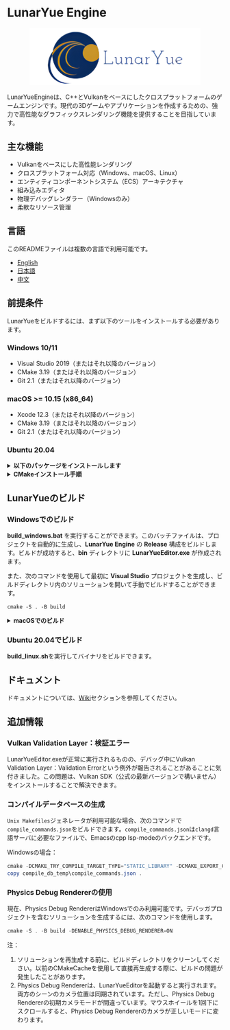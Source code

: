 ﻿# LunarYue Engine

<p align="center">
    <img src="engine/source/editor/resource/LunarYueEngine.png" width="400" alt="LunarYue Engineのロゴ">
  </a>
</p>

LunarYueEngineは、C++とVulkanをベースにしたクロスプラットフォームのゲームエンジンです。現代の3Dゲームやアプリケーションを作成するための、強力で高性能なグラフィックスレンダリング機能を提供することを目指しています。

## 主な機能

- Vulkanをベースにした高性能レンダリング
- クロスプラットフォーム対応（Windows、macOS、Linux）
- エンティティコンポーネントシステム（ECS）アーキテクチャ
- 組み込みエディタ
- 物理デバッグレンダラー（Windowsのみ）
- 柔軟なリソース管理

## 言語

このREADMEファイルは複数の言語で利用可能です。

- [English](README-en.md)
- [日本語](README.md)
- [中文](README-zh.md)

## 前提条件

LunarYueをビルドするには、まず以下のツールをインストールする必要があります。

### Windows 10/11
- Visual Studio 2019（またはそれ以降のバージョン）
- CMake 3.19（またはそれ以降のバージョン）
- Git 2.1（またはそれ以降のバージョン）

### macOS >= 10.15 (x86_64)
- Xcode 12.3（またはそれ以降のバージョン）
- CMake 3.19（またはそれ以降のバージョン）
- Git 2.1（またはそれ以降のバージョン）

### Ubuntu 20.04
<details>
  <summary><b>以下のパッケージをインストールします</b></summary>
  <br>

```
sudo apt install libxrandr-dev
sudo apt install libxrender-dev
sudo apt install libxinerama-dev
sudo apt install libxcursor-dev
sudo apt install libxi-dev
sudo apt install libglvnd-dev
sudo apt install libvulkan-dev
sudo apt install cmake
sudo apt install clang
sudo apt install libc++-dev
sudo apt install libglew-dev
sudo apt install libglfw3-dev
sudo apt install vulkan-validationlayers
sudo apt install mesa-vulkan-drivers
```

  <br>
</details>

<details>
  <summary><b>CMakeインストール手順</b></summary>
  <br>
<b>Windows:</b>

1. CMakeの公式サイト (https://cmake.org/download/) にアクセスして、Windows向けのインストーラーをダウンロードします。

2. ダウンロードしたインストーラーを実行し、CMakeをインストールします。インストール時に、「Add CMake to the system PATH for all users」オプションを選択して、CMakeがシステムのPATHに追加されるようにしてください。

3. インストールが完了したら、コマンドプロンプトを開いて、'cmake --version'コマンドを実行して、CMakeが正しくインストールされていることを確認します。このコマンドが実行されると、CMakeのバージョン情報が表示されます。

  <br>
<b>Linux:</b>

1. ターミナルを開いて、以下のコマンドを実行してCMakeをインストールします。

``` sql
Copy code
sudo apt-get update
sudo apt-get install cmake
```

2. インストールが完了したら、'cmake --version'コマンドを実行して、CMakeが正しくインストールされていることを確認します。このコマンドが実行されると、CMakeのバージョン情報が表示されます。

  <br>
<b>macOS:</b>

1. Homebrewがインストールされていない場合は、公式サイト (https://brew.sh/index_ja) の指示に従ってインストールします。

2. ターミナルを開いて、以下のコマンドを実行してCMakeをインストールします。

```
brew install cmake
```
3. インストールが完了したら、'cmake --version'コマンドを実行して、CMakeが正しくインストールされていることを確認します。このコマンドが実行されると、CMakeのバージョン情報が表示されます。

  <br>
</details>

## LunarYueのビルド

### Windowsでのビルド
**build_windows.bat** を実行することができます。このバッチファイルは、プロジェクトを自動的に生成し、**LunarYue Engine** の **Release** 構成をビルドします。ビルドが成功すると、**bin** ディレクトリに **LunarYueEditor.exe** が作成されます。

また、次のコマンドを使用して最初に **Visual Studio** プロジェクトを生成し、ビルドディレクトリ内のソリューションを開いて手動でビルドすることができます。

```
cmake -S . -B build
```

<details>
  <summary><b>macOSでのビルド</b></summary>
  <br>

> 以下のビルド手順は、x86_64の特定のハードウェアでのみテストされており、M1チップには対応していません。M1対応については後日リリース予定です。

LunarYueをコンパイルするには、最新版のXcodeがインストールされている必要があります。
次に、プロジェクトのルートディレクトリから 'cmake' を実行して、Xcodeのプロジェクトを生成します。

```
cmake -S . -B build -G "Xcode"
```
そして、次のコマンドでプロジェクトをビルドできます。
```
cmake --build build --config Release
```

また、build_macos.sh を実行してバイナリをビルドすることもできます。

  <br>
</details>

### Ubuntu 20.04でビルド
**build_linux.sh**を実行してバイナリをビルドできます。

## ドキュメント
ドキュメントについては、[Wiki](https://github.com/wuyukwi/LunarYueEngine/wiki)セクションを参照してください。

## 追加情報

### Vulkan Validation Layer：検証エラー
LunarYueEditor.exeが正常に実行されるものの、デバッグ中にVulkan Validation Layer：Validation Errorという例外が報告されることがあることに気付きました。この問題は、Vulkan SDK（公式の最新バージョンで構いません）をインストールすることで解決できます。

### コンパイルデータベースの生成
`Unix Makefiles`ジェネレータが利用可能な場合、次のコマンドで`compile_commands.json`をビルドできます。`compile_commands.json`は`clangd`言語サーバに必要なファイルで、Emacsのcpp lsp-modeのバックエンドです。

Windowsの場合：

``` powershell
cmake -DCMAKE_TRY_COMPILE_TARGET_TYPE="STATIC_LIBRARY" -DCMAKE_EXPORT_COMPILE_COMMANDS=ON -S . -B compile_db_temp -G "Unix Makefiles"
copy compile_db_temp\compile_commands.json .
```

### Physics Debug Rendererの使用
現在、Physics Debug RendererはWindowsでのみ利用可能です。デバッガプロジェクトを含むソリューションを生成するには、次のコマンドを使用します。

``` powershell
cmake -S . -B build -DENABLE_PHYSICS_DEBUG_RENDERER=ON
```

注：
1. ソリューションを再生成する前に、ビルドディレクトリをクリーンしてください。以前のCMakeCacheを使用して直接再生成する際に、ビルドの問題が発生したことがあります。
2. Physics Debug Rendererは、LunarYueEditorを起動すると実行されます。両方のシーンのカメラ位置は同期されています。ただし、Physics Debug Rendererの初期カメラモードが間違っています。マウスホイールを1回下にスクロールすると、Physics Debug Rendererのカメラが正しいモードに変わります。

